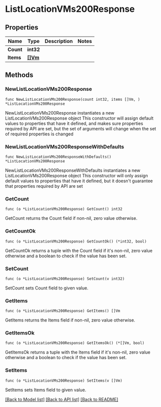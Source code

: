 # ListLocationVMs200Response

## Properties

Name | Type | Description | Notes
------------ | ------------- | ------------- | -------------
**Count** | **int32** |  | 
**Items** | [**[]Vm**](Vm.md) |  | 

## Methods

### NewListLocationVMs200Response

`func NewListLocationVMs200Response(count int32, items []Vm, ) *ListLocationVMs200Response`

NewListLocationVMs200Response instantiates a new ListLocationVMs200Response object
This constructor will assign default values to properties that have it defined,
and makes sure properties required by API are set, but the set of arguments
will change when the set of required properties is changed

### NewListLocationVMs200ResponseWithDefaults

`func NewListLocationVMs200ResponseWithDefaults() *ListLocationVMs200Response`

NewListLocationVMs200ResponseWithDefaults instantiates a new ListLocationVMs200Response object
This constructor will only assign default values to properties that have it defined,
but it doesn't guarantee that properties required by API are set

### GetCount

`func (o *ListLocationVMs200Response) GetCount() int32`

GetCount returns the Count field if non-nil, zero value otherwise.

### GetCountOk

`func (o *ListLocationVMs200Response) GetCountOk() (*int32, bool)`

GetCountOk returns a tuple with the Count field if it's non-nil, zero value otherwise
and a boolean to check if the value has been set.

### SetCount

`func (o *ListLocationVMs200Response) SetCount(v int32)`

SetCount sets Count field to given value.


### GetItems

`func (o *ListLocationVMs200Response) GetItems() []Vm`

GetItems returns the Items field if non-nil, zero value otherwise.

### GetItemsOk

`func (o *ListLocationVMs200Response) GetItemsOk() (*[]Vm, bool)`

GetItemsOk returns a tuple with the Items field if it's non-nil, zero value otherwise
and a boolean to check if the value has been set.

### SetItems

`func (o *ListLocationVMs200Response) SetItems(v []Vm)`

SetItems sets Items field to given value.



[[Back to Model list]](../README.md#documentation-for-models) [[Back to API list]](../README.md#documentation-for-api-endpoints) [[Back to README]](../README.md)


